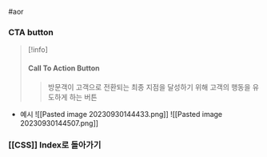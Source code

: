 #aor 
### CTA button
>[!info]
>#### Call To Action Button
>
>>방문객이 고객으로 전환되는 최종 지점을 달성하기 위해 고객의 행동을 유도하게 하는 버튼

- 예시
![[Pasted image 20230930144433.png]]
![[Pasted image 20230930144507.png]]

### [[CSS]] Index로 돌아가기